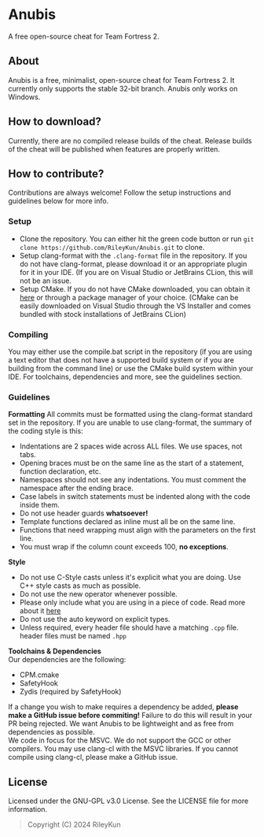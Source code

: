 # Anubis
A free open-source cheat for Team Fortress 2.
## About
Anubis is a free, minimalist, open-source cheat for Team Fortress 2. It currently only supports the stable 32-bit branch. Anubis 
only works on Windows.
## How to download?
Currently, there are no compiled release builds of the cheat. Release builds of the cheat will be published when features are properly written.
## How to contribute?
Contributions are always welcome! Follow the setup instructions and guidelines below for more info.
### Setup
 - Clone the repository. You can either hit the green code button or run `git clone https://github.com/RileyKun/Anubis.git` to clone.
 - Setup clang-format with the `.clang-format` file in the repository. If you do not have clang-format, please download it or an appropriate plugin for it in your IDE. (If you are on Visual Studio or JetBrains CLion, this will not be an issue.
 - Setup CMake. If you do not have CMake downloaded, you can obtain it [here](https://cmake.org/download/) or through a package manager of your choice. (CMake can be easily downloaded on Visual Studio through the VS Installer and comes bundled with stock installations of JetBrains CLion)
### Compiling
You may either use the compile.bat script in the repository (if you are using a text editor that does not have a supported build system or if you are building from the command line) or use the CMake build system within your IDE. For toolchains, dependencies and more, see the guidelines section.
### Guidelines
**Formatting**
All commits must be formatted using the clang-format standard set in the repository. If you are unable to use clang-format, the summary of the coding style is this:
- Indentations are 2 spaces wide across ALL files. We use spaces, not tabs.
- Opening braces must be on the same line as the start of a statement, function declaration, etc.
- Namespaces should not see any indentations. You must comment the namespace after the ending brace.
- Case labels in switch statements must be indented along with the code inside them.
- Do not use header guards **whatsoever!**
- Template functions declared as inline must all be on the same line.
- Functions that need wrapping must align with the parameters on the first line.
- You must wrap if the column count exceeds 100, **no exceptions**.  

**Style**
- Do not use C-Style casts unless it's explicit what you are doing. Use C++ style casts as much as possible.
- Do not use the new operator whenever possible.
- Please only include what you are using in a piece of code. Read more about it [here](https://google.github.io/styleguide/cppguide.html#Include_What_You_Use)
- Do not use the auto keyword on explicit types.
- Unless required, every header file should have a matching `.cpp` file. header files must be named `.hpp`

**Toolchains & Dependencies**  
Our dependencies are the following:
- CPM.cmake
- SafetyHook
- Zydis (required by SafetyHook)

If a change you wish to make requires a dependency be added, **please make a GitHub issue before commiting!** Failure to do this will result in your PR being rejected. We want Anubis to be lightweight and as free from dependencies as possible.  
We code in focus for the MSVC. We do not support the GCC or other compilers. You may use clang-cl with the MSVC libraries. If you cannot compile using clang-cl, please make a GitHub issue.
## License
Licensed under the GNU-GPL v3.0 License. See the LICENSE file for more information.
> Copyright (C) 2024 RileyKun

